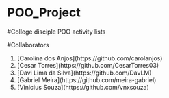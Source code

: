 # POO_Project

#College disciple POO activity lists

#Collaborators
<ol>
  <li>[Carolina dos Anjos](https://github.com/carolanjos)</li>
  <li>[Cesar Torres](https://github.com/CesarTorres03)</li>
  <li>[Davi Lima da Silva](https://github.com/DavLM)</li>
  <li>[Gabriel Meira](https://github.com/meira-gabriel)</li>
  <li>[Vinicius Souza](https://github.com/vnxsouza)</li>
</ol>

